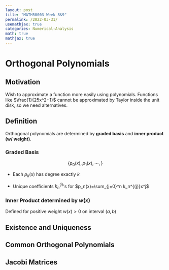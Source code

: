 ```yaml
---
layout: post
title: "MATH50003 Week 8&9"
permalink: /2022-03-31/
usemathjax: true
categories: Numerical-Analysis
math: true
mathjax: true
---  
```

# **Orthogonal Polynomials**  

## **Motivation**  

Wish to approximate a function more easily using polynomials. Functions like $\frac{1}{25x^2+1}$ cannot be approximated by Taylor inside the unit disk, so we need alternatives.  

## **Definition**  

Orthogonal polynomials are determined by **graded basis** and **inner product (w/ weight)**.  

### **Graded Basis**  

$$
\{p_0(x), p_1(x), \cdots, \}
$$  

- Each $p_k(x)$ has degree exactly $k$  

- Unique coefficients $k_n^{(j)}$'s for $p_n(x)=\sum_{j=0}^n k_n^{(j)}x^j$  

### **Inner Product determined by $w(x)$**   

Defined for positive weight $w(x)>0$ on interval $(a,b)$  



## **Existence and Uniqueness**  

## **Common Orthogonal Polynomials**  

## **Jacobi Matrices**  




